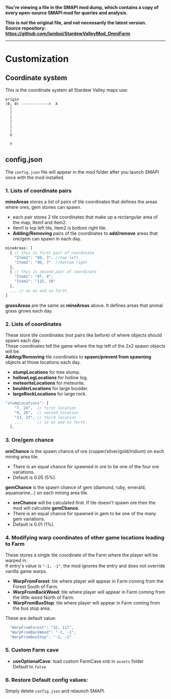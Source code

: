 **You're viewing a file in the SMAPI mod dump, which contains a copy of every open-source SMAPI mod
for queries and analysis.**

**This is _not_ the original file, and not necessarily the latest version.**  
**Source repository: https://github.com/lambui/StardewValleyMod_OmniFarm**

----

# Customization
## Coordinate system
This is the coordinate system all Stardew Valley maps use:

```
origin  
(0, 0) ------------>  X 
  |  
  |  
  |  
  |  
  |  
  |
  V 
  
  Y
```

## config.json
The `config.json` file will appear in the mod folder after you launch SMAPI once with the mod installed.

### 1. Lists of coordinate pairs
**mineAreas** stores a list of pairs of tile coordinates that defines the areas where ores, gem stones can spawn.  
  + each pair stores 2 tile coordinates that make up a rectangular area of the map, Item1 and Item2.  
  + Item1 is top left tile, Item2 is bottom right tile.
  + **Adding/Removing** pairs of tile coordinates to **add/remove** areas that ore/gem can spawn in each day.
  
```javascript
mineAreas: [ 
  { // this is first pair of coordinate 
    "Item1": "89, 3", //top left
    "Item2": "96, 7"  //bottom right
  },
  { // this is second pair of coordinate 
    "Item1": "97, 4",
    "Item2": "115, 10"
  },
  ... // so on and so forth
]
```
**grassAreas** are the same as **mineAreas** above. It defines areas that animal grass grows each day.  
  
### 2. Lists of coordinates
These store tile coordinates (not pairs like before) of where objects should spawn each day.  
These coordinates tell the game where the top left of the 2x2 spawn objects will be.  
**Adding/Removing** tile coordinates to **spawn/prevent from spawning** objects at those locations each day.  
+ **stumpLocations** for tree stump.  
+ **hollowLogLocations** for hollow log.
+ **meteoriteLocations** for meteorite.
+ **boulderLocations** for large boulder.
+ **largeRockLocations** for large rock.

```javascript
"stumpLocations": [
    "7, 24",  // first location
    "9, 26",  // second location
    "13, 27", // third location
    ...       // so on and so forth
  ],
```

### 3. Ore/gem chance
**oreChance** is the spawn chance of ore (copper/silver/gold/iridium) on each mining area tile.
+ There is an equal chance for spawned in ore to be one of the four ore variations.
+ Default is 0.05 (5%).

**gemChance** is the spawn chance of gem (diamond, ruby, emerald, aquamarine...) on each mining area tile.
+ **oreChance** will be calculated first. If tile doesn't spawn ore then the mod will calculate **gemChance**.
+ There is an equal chance for spawned in gem to be one of the many gem variations.
+ Default is 0.01 (1%).

### 4. Modifying warp coordinates of other game locations leading to Farm
These stores a single tile coordinate of the Farm where the player will be warped in.  
If entry's value is ```"-1, -1"```, the mod ignores the entry and does not override vanilla game warps.  
+ **WarpFromForest**: tile where player will appear in Farm coming from the Forest South of Farm.  
+ **WarpFromBackWood**: tile where player will appear in Farm coming from the little wood North of Farm.  
+ **WarpFromBusStop**: tile where player will appear in Farm coming from the bus stop area.  

These are default value:
```javascript
  "WarpFromForest": "32, 117",
  "WarpFromBackWood": "-1, -1",
  "WarpFromBusStop": "-1, -1"
```

### 5. Custom Farm cave
+ **useOptionalCave**: load custom FarmCave.xnb in ``assets`` folder  
Default to ``false``

### 6. Restore Default config values:
Simply delete `config.json` and relaunch SMAPI.
